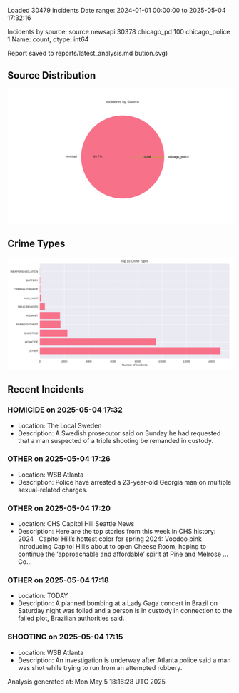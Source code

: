 
Loaded 30479 incidents
Date range: 2024-01-01 00:00:00 to 2025-05-04 17:32:16

Incidents by source:
source
newsapi           30378
chicago_pd          100
chicago_police        1
Name: count, dtype: int64

Report saved to reports/latest_analysis.md
bution.svg)

## Source Distribution
![Source Distribution](images/source_distribution.svg)

## Crime Types
![Crime Types](images/crime_types.svg)

## Recent Incidents

### HOMICIDE on 2025-05-04 17:32
- Location: The Local Sweden
- Description: A Swedish prosecutor said on Sunday he had requested that a man suspected of a triple shooting be remanded in custody.


### OTHER on 2025-05-04 17:26
- Location: WSB Atlanta
- Description: Police have arrested a 23-year-old Georgia man on multiple sexual-related charges.


### OTHER on 2025-05-04 17:20
- Location: CHS Capitol Hill Seattle News
- Description: Here are the top stories from this week in CHS history: 2024   Capitol Hill’s hottest color for spring 2024: Voodoo pink Introducing Capitol Hill’s about to open Cheese Room, hoping to continue the ‘approachable and affordable’ spirit at Pine and Melrose … Co…


### OTHER on 2025-05-04 17:18
- Location: TODAY
- Description: A planned bombing at a Lady Gaga concert in Brazil on Saturday night was foiled and a person is in custody in connection to the failed plot, Brazilian authorities said.


### SHOOTING on 2025-05-04 17:15
- Location: WSB Atlanta
- Description: An investigation is underway after Atlanta police said a man was shot while trying to run from an attempted robbery.

Analysis generated at: Mon May  5 18:16:28 UTC 2025
